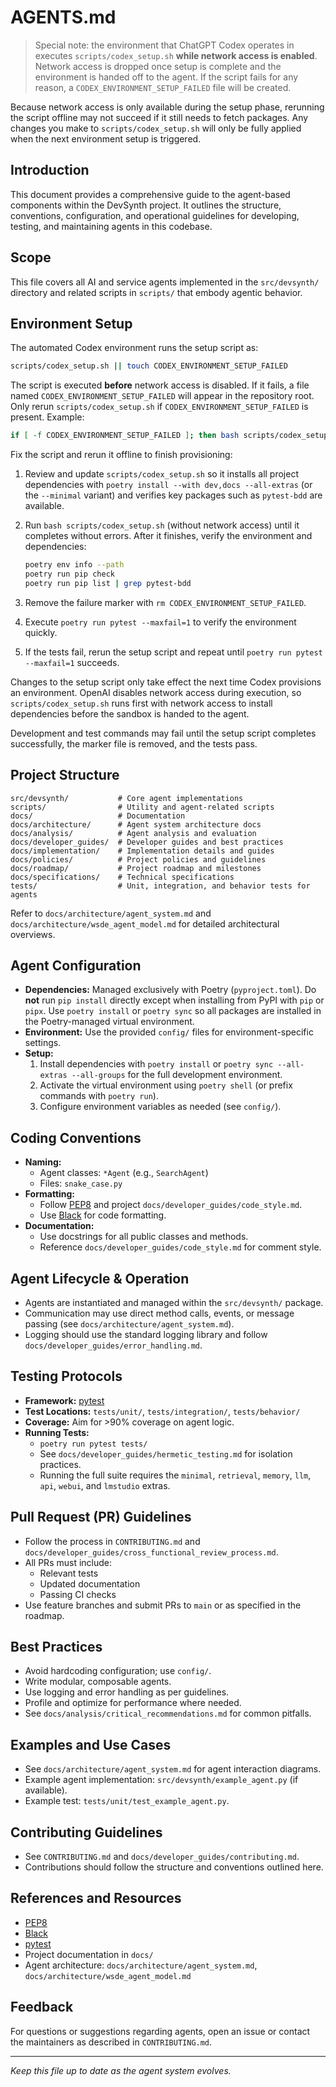 # AGENTS.md

> Special note: the environment that ChatGPT Codex operates in executes `scripts/codex_setup.sh` **while network access is enabled**. Network access is dropped once setup is complete and the environment is handed off to the agent. If the script fails for any reason, a `CODEX_ENVIRONMENT_SETUP_FAILED` file will be created.

Because network access is only available during the setup phase, rerunning the script offline may not succeed if it still needs to fetch packages. Any changes you make to `scripts/codex_setup.sh` will only be fully applied when the next environment setup is triggered.

## Introduction

This document provides a comprehensive guide to the agent-based components within the DevSynth project. It outlines the structure, conventions, configuration, and operational guidelines for developing, testing, and maintaining agents in this codebase.

## Scope

This file covers all AI and service agents implemented in the `src/devsynth/` directory and related scripts in `scripts/` that embody agentic behavior.

## Environment Setup

The automated Codex environment runs the setup script as:

```bash
scripts/codex_setup.sh || touch CODEX_ENVIRONMENT_SETUP_FAILED
```

The script is executed **before** network access is disabled. If it fails, a
file named `CODEX_ENVIRONMENT_SETUP_FAILED` will appear in the repository root.
Only rerun `scripts/codex_setup.sh` if `CODEX_ENVIRONMENT_SETUP_FAILED` is present.
Example:

```bash
if [ -f CODEX_ENVIRONMENT_SETUP_FAILED ]; then bash scripts/codex_setup.sh; fi
```
Fix the script and rerun it offline to finish provisioning:

1. Review and update `scripts/codex_setup.sh` so it installs all project
   dependencies with `poetry install --with dev,docs --all-extras` (or the
   `--minimal` variant) and verifies key packages such as `pytest-bdd` are
   available.
2. Run `bash scripts/codex_setup.sh` (without network access) until it completes
   without errors. After it finishes, verify the environment and dependencies:

   ```bash
   poetry env info --path
   poetry run pip check
   poetry run pip list | grep pytest-bdd
   ```
3. Remove the failure marker with `rm CODEX_ENVIRONMENT_SETUP_FAILED`.
4. Execute `poetry run pytest --maxfail=1` to verify the environment quickly.
5. If the tests fail, rerun the setup script and repeat until
   `poetry run pytest --maxfail=1` succeeds.

Changes to the setup script only take effect the next time Codex provisions an
environment. OpenAI disables network access during execution, so `scripts/codex_setup.sh`
runs first with network access to install dependencies before the sandbox is
handed to the agent.

Development and test commands may fail until the setup script completes
successfully, the marker file is removed, and the tests pass.


## Project Structure

```
src/devsynth/           # Core agent implementations
scripts/                # Utility and agent-related scripts
docs/                   # Documentation
docs/architecture/      # Agent system architecture docs
docs/analysis/          # Agent analysis and evaluation
docs/developer_guides/  # Developer guides and best practices
docs/implementation/    # Implementation details and guides
docs/policies/          # Project policies and guidelines
docs/roadmap/           # Project roadmap and milestones
docs/specifications/    # Technical specifications
tests/                  # Unit, integration, and behavior tests for agents
```

Refer to `docs/architecture/agent_system.md` and `docs/architecture/wsde_agent_model.md` for detailed architectural overviews.

## Agent Configuration

- **Dependencies:** Managed exclusively with Poetry (`pyproject.toml`). Do **not** run `pip install` directly except when installing from PyPI with `pip` or `pipx`. Use `poetry install` or `poetry sync` so all packages are installed in the Poetry-managed virtual environment.
- **Environment:** Use the provided `config/` files for environment-specific settings.
- **Setup:**
  1. Install dependencies with `poetry install` or `poetry sync --all-extras --all-groups` for the full development environment.
  2. Activate the virtual environment using `poetry shell` (or prefix commands with `poetry run`).
  3. Configure environment variables as needed (see `config/`).

## Coding Conventions

- **Naming:**
  - Agent classes: `*Agent` (e.g., `SearchAgent`)
  - Files: `snake_case.py`
- **Formatting:**
  - Follow [PEP8](https://peps.python.org/pep-0008/) and project `docs/developer_guides/code_style.md`.
  - Use [Black](https://black.readthedocs.io/) for code formatting.
- **Documentation:**
  - Use docstrings for all public classes and methods.
  - Reference `docs/developer_guides/code_style.md` for comment style.

## Agent Lifecycle & Operation

- Agents are instantiated and managed within the `src/devsynth/` package.
- Communication may use direct method calls, events, or message passing (see `docs/architecture/agent_system.md`).
- Logging should use the standard logging library and follow `docs/developer_guides/error_handling.md`.

## Testing Protocols

- **Framework:** [pytest](https://docs.pytest.org/)
- **Test Locations:** `tests/unit/`, `tests/integration/`, `tests/behavior/`
- **Coverage:** Aim for >90% coverage on agent logic.
- **Running Tests:**
  - `poetry run pytest tests/`
  - See `docs/developer_guides/hermetic_testing.md` for isolation practices.
  - Running the full suite requires the `minimal`, `retrieval`, `memory`, `llm`,
    `api`, `webui`, and `lmstudio` extras.

## Pull Request (PR) Guidelines

- Follow the process in `CONTRIBUTING.md` and `docs/developer_guides/cross_functional_review_process.md`.
- All PRs must include:
  - Relevant tests
  - Updated documentation
  - Passing CI checks
- Use feature branches and submit PRs to `main` or as specified in the roadmap.

## Best Practices

- Avoid hardcoding configuration; use `config/`.
- Write modular, composable agents.
- Use logging and error handling as per guidelines.
- Profile and optimize for performance where needed.
- See `docs/analysis/critical_recommendations.md` for common pitfalls.

## Examples and Use Cases

- See `docs/architecture/agent_system.md` for agent interaction diagrams.
- Example agent implementation: `src/devsynth/example_agent.py` (if available).
- Example test: `tests/unit/test_example_agent.py`.

## Contributing Guidelines

- See `CONTRIBUTING.md` and `docs/developer_guides/contributing.md`.
- Contributions should follow the structure and conventions outlined here.

## References and Resources

- [PEP8](https://peps.python.org/pep-0008/)
- [Black](https://black.readthedocs.io/)
- [pytest](https://docs.pytest.org/)
- Project documentation in `docs/`
- Agent architecture: `docs/architecture/agent_system.md`, `docs/architecture/wsde_agent_model.md`

## Feedback

For questions or suggestions regarding agents, open an issue or contact the maintainers as described in `CONTRIBUTING.md`.

---

*Keep this file up to date as the agent system evolves.*
